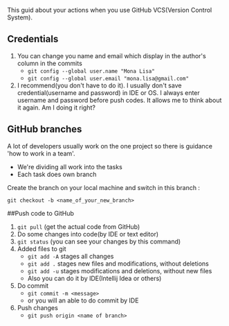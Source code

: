 This guid about your actions when you use GitHub VCS(Version Control System).

## Credentials

1. You can change you name and email which display in the author's column in the commits
   * ```git config --global user.name "Mona Lisa"```
   * ```git config --global user.email "mona.lisa@gmail.com"``` 
2. I recommend(you don't have to do it). I usually don't save credential(username and password) in IDE or OS. I always enter username and password before push codes. It allows me to think about it again. Am I doing it right?

## GitHub branches 
A lot of developers usually work on the one project so there is guidance 'how to work in a team'. 
* We're dividing all work into the tasks 
* Each task does own branch

Create the branch on your local machine and switch in this branch :

```git checkout -b <name_of_your_new_branch>```

##Push code to GitHub
1. ```git pull``` (get the actual code from GitHub)
2. Do some changes into code(by IDE or text editor)
3. ```git status``` (you can see your changes by this command)
4. Added files to git
   * ```git add -A``` stages all changes
   * ```git add .``` stages new files and modifications, without deletions
   * ```git add -u``` stages modifications and deletions, without new files
   * Also you can do it by IDE(Intellij Idea or others)
5. Do commit
   * ```git commit -m <message>```
   * or you will an able to do commit by IDE
6. Push changes
   * ```git push origin <name of branch>```
